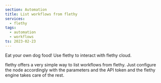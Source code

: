 ```yaml
---
section: Automation
title: List workflows from flethy
services:
  - flethy
tags:
  - automation
  - workflows
ts: 2023-02-23
---
```


Eat your own dog food! Use flethy to interact with flethy cloud.

flethy offers a very simple way to list workflows from flethy. Just configure the node accordingly with the parameters and the API token and the flethy engine takes care of the rest.
